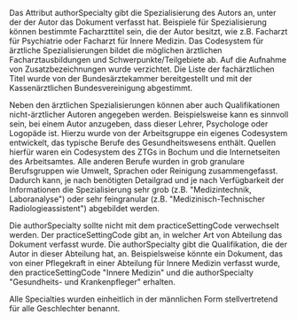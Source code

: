 
Das Attribut authorSpecialty gibt die Spezialisierung des Autors an, unter der der Autor das Dokument verfasst hat. 
Beispiele für Spezialisierung können bestimmte Facharzttitel sein, die der Autor besitzt, wie z.B. Facharzt für Psychiatrie 
oder Facharzt für Innere Medizin. Das Codesystem für ärztliche Spezialisierungen bildet die möglichen ärztlichen Facharztausbildungen 
und Schwerpunkte/Teilgebiete ab. Auf die Aufnahme von Zusatzbezeichnungen wurde verzichtet. Die Liste der fachärztlichen Titel wurde 
von der Bundesärztekammer bereitgestellt und mit der Kassenärztlichen Bundesvereinigung abgestimmt.

Neben den ärztlichen Spezialisierungen können aber auch Qualifikationen nicht-ärztlicher Autoren angegeben werden. 
Beispielsweise kann es sinnvoll sein, bei einem Autor anzugeben, dass dieser Lehrer, Psychologe oder Logopäde ist. 
Hierzu wurde von der Arbeitsgruppe ein eigenes Codesystem entwickelt, das typische Berufe des Gesundheitswesens enthält. 
Quellen hierfür waren ein Codesystem des ZTGs in Bochum und die Internetseiten des Arbeitsamtes. 
Alle anderen Berufe wurden in grob granulare Berufsgruppen wie Umwelt, Sprachen oder Reinigung zusammengefasst. 
Dadurch kann, je nach benötigten Detailgrad und je nach Verfügbarkeit der Informationen die Spezialisierung sehr grob 
(z.B. "Medizintechnik, Laboranalyse") oder sehr feingranular (z.B. "Medizinisch-Technischer Radiologieassistent") abgebildet werden.

Die authorSpecialty sollte nicht mit dem practiceSettingCode verwechselt werden. Der practiceSettingCode gibt an, 
in welcher Art von Abteilung das Dokument verfasst wurde. Die authorSpecialty gibt die Qualifikation, 
die der Autor in dieser Abteilung hat, an. Beispielsweise könnte ein Dokument, das von einer Pflegekraft in einer Abteilung 
für Innere Medizin verfasst wurde, den practiceSettingCode "Innere Medizin" und die authorSpecialty "Gesundheits- und Krankenpfleger" erhalten.

Alle Specialties wurden einheitlich in der männlichen Form stellvertretend für alle Geschlechter benannt.

